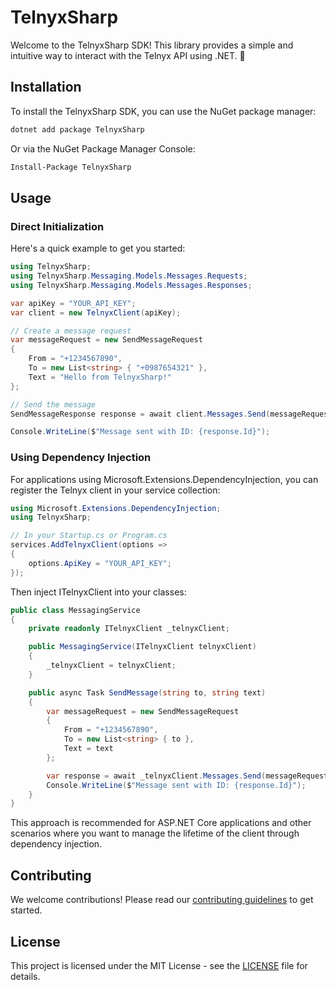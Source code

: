 # TelnyxSharp

Welcome to the TelnyxSharp SDK! This library provides a simple and intuitive way to interact with the Telnyx API using .NET. 🚀

## Installation

To install the TelnyxSharp SDK, you can use the NuGet package manager:

```bash
dotnet add package TelnyxSharp
```

Or via the NuGet Package Manager Console:

```bash
Install-Package TelnyxSharp
```

## Usage

### Direct Initialization

Here's a quick example to get you started:

```csharp
using TelnyxSharp;
using TelnyxSharp.Messaging.Models.Messages.Requests;
using TelnyxSharp.Messaging.Models.Messages.Responses;

var apiKey = "YOUR_API_KEY";
var client = new TelnyxClient(apiKey);

// Create a message request
var messageRequest = new SendMessageRequest
{
    From = "+1234567890",
    To = new List<string> { "+0987654321" },
    Text = "Hello from TelnyxSharp!"
};

// Send the message
SendMessageResponse response = await client.Messages.Send(messageRequest);

Console.WriteLine($"Message sent with ID: {response.Id}");
```

### Using Dependency Injection

For applications using Microsoft.Extensions.DependencyInjection, you can register the Telnyx client in your service collection:

```csharp
using Microsoft.Extensions.DependencyInjection;
using TelnyxSharp;

// In your Startup.cs or Program.cs
services.AddTelnyxClient(options =>
{
    options.ApiKey = "YOUR_API_KEY";
});
```

Then inject ITelnyxClient into your classes:

```csharp
public class MessagingService
{
    private readonly ITelnyxClient _telnyxClient;

    public MessagingService(ITelnyxClient telnyxClient)
    {
        _telnyxClient = telnyxClient;
    }

    public async Task SendMessage(string to, string text)
    {
        var messageRequest = new SendMessageRequest
        {
            From = "+1234567890",
            To = new List<string> { to },
            Text = text
        };

        var response = await _telnyxClient.Messages.Send(messageRequest);
        Console.WriteLine($"Message sent with ID: {response.Id}");
    }
}
```

This approach is recommended for ASP.NET Core applications and other scenarios where you want to manage the lifetime of the client through dependency injection.

## Contributing

We welcome contributions! Please read our [contributing guidelines](CONTRIBUTING.md) to get started.

## License

This project is licensed under the MIT License - see the [LICENSE](LICENSE) file for details.
